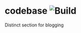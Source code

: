 # codebase ![Build](https://github.com/sayfessyd/codebase/workflows/Build/badge.svg)
Distinct section for blogging

